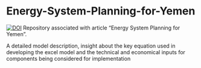# Energy-System-Planning-for-Yemen
[![DOI](https://zenodo.org/badge/523529053.svg)](https://zenodo.org/badge/latestdoi/523529053)
Repository associated with article “Energy System Planning for Yemen”.

A detailed model description, insight about the key equation used in developing the excel model and the technical and economical inputs for components being considered for implementation
